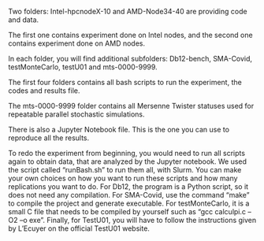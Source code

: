 Two folders: Intel-hpcnodeX-10 and AMD-Node34-40 are providing code and data. 

The first one contains experiment done on Intel nodes, and the second one contains experiment done on AMD nodes. 

In each folder, you will find additional subfolders: Db12-bench, SMA-Covid, testMonteCarlo, testU01 and mts-0000-9999. 

The first four folders contains all bash scripts to run the experiment, the codes and results file. 

The mts-0000-9999 folder contains all Mersenne Twister statuses used for repeatable parallel stochastic simulations. 

There is also a Jupyter Notebook file. This is the one you can use to reproduce all the results. 

To redo the experiment from beginning, you would need to run all scripts again to obtain data, that are analyzed by the Jupyter notebook. We used the script called “runBash.sh” to run them all, with Slurm. 
You can make your own choices on how you want to run these scripts and how many replications you want to do. 
For Db12, the program is a Python script, so it does not need any compilation. For SMA-Covid, use the command “make” to compile the project and generate executable. 
For testMonteCarlo, it is a small C file that needs to be compiled by yourself such as “gcc calculpi.c –O2 –o exe”. Finally, for TestU01, you will have to follow the instructions given by L’Ecuyer on the official TestU01 website.
